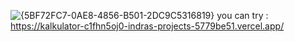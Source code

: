 ![{5BF72FC7-0AE8-4856-B501-2DC9C5316819}](https://github.com/user-attachments/assets/fece7301-c765-43b8-8a98-4c804de9cf24)
 you can try : 
 https://kalkulator-c1fhn5oj0-indras-projects-5779be51.vercel.app/
